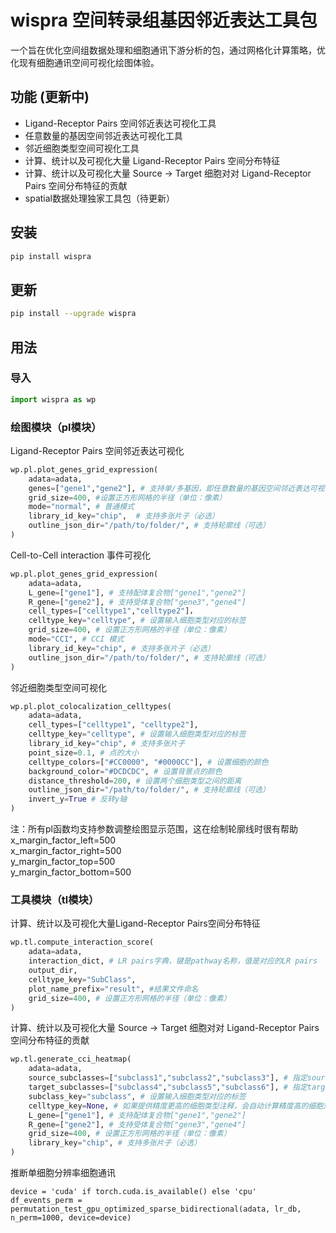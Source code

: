 # wispra 空间转录组基因邻近表达工具包

一个旨在优化空间组数据处理和细胞通讯下游分析的包，通过网格化计算策略，优化现有细胞通讯空间可视化绘图体验。

## 功能 (更新中)

* Ligand-Receptor Pairs 空间邻近表达可视化工具
* 任意数量的基因空间邻近表达可视化工具
* 邻近细胞类型空间可视化工具
* 计算、统计以及可视化大量 Ligand-Receptor Pairs 空间分布特征
* 计算、统计以及可视化大量 Source -> Target 细胞对对 Ligand-Receptor Pairs 空间分布特征的贡献
* spatial数据处理独家工具包（待更新）
  
## 安装

```bash
pip install wispra
```

## 更新
```bash
pip install --upgrade wispra
```

## 用法
### 导入
```python
import wispra as wp
```
### 绘图模块（pl模块）
Ligand-Receptor Pairs 空间邻近表达可视化
```python
wp.pl.plot_genes_grid_expression(
    adata=adata,
    genes=["gene1","gene2"], # 支持单/多基因，即任意数量的基因空间邻近表达可视化
    grid_size=400, #设置正方形网格的半径（单位：像素）
    mode="normal", # 普通模式
    library_id_key="chip",  # 支持多张片子（必选）
    outline_json_dir="/path/to/folder/", # 支持轮廓线（可选）
) 
```
Cell-to-Cell interaction 事件可视化
```python
wp.pl.plot_genes_grid_expression(
    adata=adata,
    L_gene=["gene1"], # 支持配体复合物["gene1","gene2"]
    R_gene=["gene2"], # 支持受体复合物["gene3","gene4"]
    cell_types=["celltype1","celltype2"]，
    celltype_key="celltype", # 设置输入细胞类型对应的标签
    grid_size=400, # 设置正方形网格的半径（单位：像素）
    mode="CCI", # CCI 模式
    library_id_key="chip", # 支持多张片子（必选）
    outline_json_dir="/path/to/folder/", # 支持轮廓线（可选）
)
```
邻近细胞类型空间可视化
```python
wp.pl.plot_colocalization_celltypes(
    adata=adata,
    cell_types=["celltype1", "celltype2"],
    celltype_key="celltype", # 设置输入细胞类型对应的标签
    library_id_key="chip", # 支持多张片子
    point_size=0.1, # 点的大小
    celltype_colors=["#CC0000", "#0000CC"], # 设置细胞的颜色
    background_color="#DCDCDC", # 设置背景点的颜色
    distance_threshold=200, # 设置两个细胞类型之间的距离
    outline_json_dir="/path/to/folder/", # 支持轮廓线（可选）
    invert_y=True # 反转y轴
)
```
注：所有pl函数均支持参数调整绘图显示范围，这在绘制轮廓线时很有帮助  
    x_margin_factor_left=500  
    x_margin_factor_right=500  
    y_margin_factor_top=500  
    y_margin_factor_bottom=500  
    
### 工具模块（tl模块）
计算、统计以及可视化大量Ligand-Receptor Pairs空间分布特征
```python
wp.tl.compute_interaction_score(
    adata=adata,
    interaction_dict, # LR pairs字典，键是pathway名称，值是对应的LR pairs
    output_dir,
    celltype_key="SubClass",
    plot_name_prefix="result", #结果文件命名
    grid_size=400, # 设置正方形网格的半径（单位：像素）
)
```
计算、统计以及可视化大量 Source -> Target 细胞对对 Ligand-Receptor Pairs 空间分布特征的贡献
```python
wp.tl.generate_cci_heatmap(
    adata=adata,
    source_subclasses=["subclass1","subclass2","subclass3"], # 指定source细胞类型
    target_subclasses=["subclass4","subclass5","subclass6"], # 指定target细胞类型
    subclass_key="subclass", # 设置输入细胞类型对应的标签
    celltype_key=None, # 如果提供精度更高的细胞类型注释，会自动计算精度高的细胞对之间的分数（可选）
    L_gene=["gene1"], # 支持配体复合物["gene1","gene2"]
    R_gene=["gene2"], # 支持受体复合物["gene3","gene4"]
    grid_size=400, # 设置正方形网格的半径（单位：像素）
    library_key="chip", # 支持多张片子（必选）
)
```
推断单细胞分辨率细胞通讯
```
device = 'cuda' if torch.cuda.is_available() else 'cpu'
df_events_perm = permutation_test_gpu_optimized_sparse_bidirectional(adata, lr_db, n_perm=1000, device=device)
```
    
